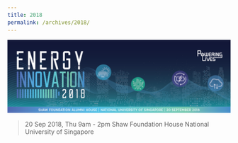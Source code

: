 ```yaml
---
title: 2018
permalink: /archives/2018/
---
```

![EI 2018](/images/energy-innovation-2018.png)

> 20 Sep 2018, Thu
> 9am - 2pm
> Shaw Foundation House
> National University of Singapore
